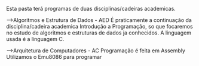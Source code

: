 Esta pasta terá programas de duas disciplinas/cadeiras academicas.

-->Algoritmos e Estrutura de Dados - AED
    É praticamente a continuação da disciplina/cadeira academica Introdução a Programação, so que focaremos no estudo de algoritmos e estruturas de dados ja conhecidos. 
    A linguagem usada é a linguagem C.

-->Arquitetura de Computadores - AC
    Programação é feita em Assembly
    Utilizamos o Emu8086 para programar
